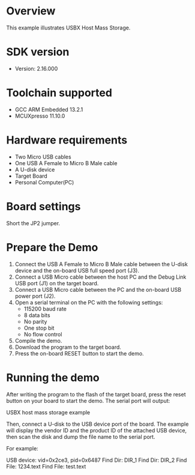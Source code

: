 Overview
========
This example illustrates USBX Host Mass Storage.


SDK version
===========
- Version: 2.16.000

Toolchain supported
===================
- GCC ARM Embedded  13.2.1
- MCUXpresso  11.10.0

Hardware requirements
=====================
- Two Micro USB cables
- One USB A Female to Micro B Male cable
- A U-disk device
- Target Board
- Personal Computer(PC)

Board settings
==============
Short the JP2 jumper.

Prepare the Demo
================
1.  Connect the USB A Female to Micro B Male cable between the U-disk device and
    the on-board USB full speed port (J3).
2.  Connect a USB Micro cable between the host PC and the Debug Link USB port (J1) on the target board.
3.  Connect a USB Micro cable between the PC and the on-board USB power port (J2).
4.  Open a serial terminal on the PC with the following settings:
    - 115200 baud rate
    - 8 data bits
    - No parity
    - One stop bit
    - No flow control
5.  Compile the demo.
6.  Download the program to the target board.
7.  Press the on-board RESET button to start the demo.

Running the demo
================
After writing the program to the flash of the target board,
press the reset button on your board to start the demo.
The serial port will output:

USBX host mass storage example

Then, connect a U-disk to the USB device port of the board.
The example will display the vendor ID and the product ID of
the attached USB device, then scan the disk and dump the file
name to the serial port.

For example:

USB device: vid=0x2ce3, pid=0x6487
Find Dir: DIR_1
Find Dir: DIR_2
Find File: 1234.text
Find File: test.text

